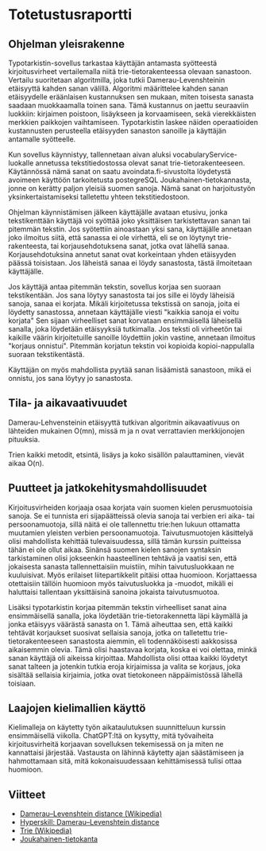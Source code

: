 # Totetustusraportti

## Ohjelman yleisrakenne
Typotarkistin-sovellus tarkastaa käyttäjän antamasta syötteestä kirjoitusvirheet vertailemalla niitä trie-tietorakenteessa olevaan sanastoon. Vertailu suoritetaan algoritmilla, joka tutkii Damerau-Levenshteinin etäisyyttä kahden sanan välillä. Algoritmi määrittelee kahden sanan etäisyydelle eräänlaisen kustannuksen sen mukaan, miten toisesta sanasta saadaan muokkaamalla toinen sana. Tämä kustannus on jaettu seuraaviin luokkiin: kirjaimen poistoon, lisäykseen ja korvaamiseen, sekä vierekkäisten merkkien paikkojen vaihtamiseen. Typotarkistin laskee näiden operaatioiden kustannusten perusteella etäisyyden sanaston sanoille ja käyttäjän antamalle syötteelle. 

Kun sovellus käynnistyy, tallennetaan aivan aluksi vocabularyService-luokalle annetussa tekstitiedostossa olevat sanat trie-tietorakenteeseen. Käytännössä nämä sanat on saatu avoindata.fi-sivustolta löydetystä avoimeen käyttöön tarkoitetusta postegreSQL Joukahainen-tietokannasta, jonne on kerätty paljon yleisiä suomen sanoja. Nämä sanat on harjoitustyön yksinkertaistamiseksi talletettu yhteen tekstitiedostoon. 

Ohjelman käynnistämisen jälkeen käyttäjälle avataan etusivu, jonka tekstikenttään käyttäjä voi syöttää joko yksittäisen tarkistettavan sanan tai pitemmän tekstin. Jos syötettiin ainoastaan yksi sana, käyttäjälle annetaan joko ilmoitus siitä, että sanassa ei ole virhettä, eli se on löytynyt trie-rakenteesta, tai korjausehdotuksena sanat, jotka ovat lähellä sanaa. Korjausehdotuksina annetut sanat ovat korkeintaan yhden etäisyyden päässä toisistaan. Jos läheistä sanaa ei löydy sanastosta, tästä ilmoitetaan käyttäjälle.

Jos käyttäjä antaa pitemmän tekstin, sovellus korjaa sen suoraan tekstikentään. Jos sana löytyy sanastosta tai jos sille ei löydy läheisiä sanoja, sanaa ei korjata. Mikäli kirjoitetussa tekstissä on sanoja, joita ei löydetty sanastossa, annetaan käyttäjälle viesti "kaikkia sanoja ei voitu korjata" Sen sijaan virheelliset sanat korvataan ensimmäisellä läheisellä sanalla, joka löydetään etäisyyksiä tutkimalla. Jos teksti oli virheetön tai kaikille väärin kirjoitetuille sanoille löydettiin jokin vastine, annetaan ilmoitus "korjaus onnistui".
Pitemmän korjatun tekstin voi kopioida kopioi-nappulalla suoraan tekstikentästä.

Käyttäjän on myös mahdollista pyytää sanan lisäämistä sanastoon, mikä ei onnistu, jos sana löytyy jo sanastosta.

## Tila- ja aikavaativuudet

Damerau-Lehvensteinin etäisyyttä tutkivan algoritmin aikavaativuus on lähteiden mukainen O(mn), missä m ja n ovat verrattavien merkkijonojen pituuksia.

Trien kaikki metodit, etsintä, lisäys ja koko sisällön palauttaminen, vievät aikaa O(n).



## Puutteet ja jatkokehitysmahdollisuudet

Kirjoitusvirheiden korjaaja osaa korjata vain suomen kielen perusmuotoisia sanoja. Se ei tunnista eri sijapäätteissä olevia sanoja tai verbien eri aika- tai persoonamuotoja, sillä näitä ei ole tallennettu trie:hen lukuun ottamatta muutamien yleisten verbien persoonamuotoja. Taivutusmuotojen käsittelyä olisi mahdollista kehittää tulevaisuudessa, sillä tämän kurssin puitteissa tähän ei ole ollut aikaa. Sinänsä suomen kielen sanojen syntaksin tarkistaminen olisi jokseenkin haasteellinen tehtävä ja vaatisi sen, että jokaisesta sanasta tallennettaisiin muistiin, mihin taivutusluokkaan ne kuuluisivat. Myös erilaiset liitepartikkelit pitäisi ottaa huomioon. Korjattaessa otettaisiin tällöin huomioon myös taivutusluokka ja -muodot, mikäli ei haluttaisi tallentaan yksittäisinä sanoina jokaista taivutusmuotoa.

Lisäksi typotarkistin korjaa pitemmän tekstin virheelliset sanat aina ensimmäisellä sanalla, joka löydetään trie-tietorakennetta läpi käymällä ja jonka etäisyys väärästä sanasta on 1. Tämä aiheuttaa sen, että kaikki tehtävät korjaukset suosivat sellaisia sanoja, jotka on talletettu trie-tietorakenteeseen sanastosta aiemmin, eli todennäköisesti aakkosissa aikaisemmin olevia. Tämä olisi haastavaa korjata, koska ei voi olettaa, minkä sanan käyttäjä oli aikeissa kirjoittaa. Mahdollista olisi ottaa kaikki löydetyt sanat talteen ja jotenkin tutkia eroja kirjaimissa ja valita se korjaus, joka sisältää sellaisia kirjaimia, jotka ovat tietokoneen näppäimistössä lähellä toisiaan.


## Laajojen kielimallien käyttö
Kielimalleja on käytetty työn aikataulutuksen suunnitteluun kurssin ensimmäisellä viikolla. ChatGPT:ltä on kysytty, mitä työvaiheita kirjoitusvirheitä korjaavan sovelluksen tekemisessä on ja miten ne kannattaisi järjestää. Vastausta on lähinnä käytetty ajan säästämiseen ja hahmottamaan sitä, mitä kokonaisuudessaan kehittämisessä tulisi ottaa huomioon.

## Viitteet

- [Damerau–Levenshtein distance (Wikipedia)](https://en.wikipedia.org/wiki/Damerau%E2%80%93Levenshtein_distance)
- [Hyperskill: Damerau–Levenshtein distance](https://hyperskill.org/learn/step/18819)
- [Trie (Wikipedia)](https://en.wikipedia.org/wiki/Trie)
- [Joukahainen-tietokanta](https://joukahainen.puimula.org/)

